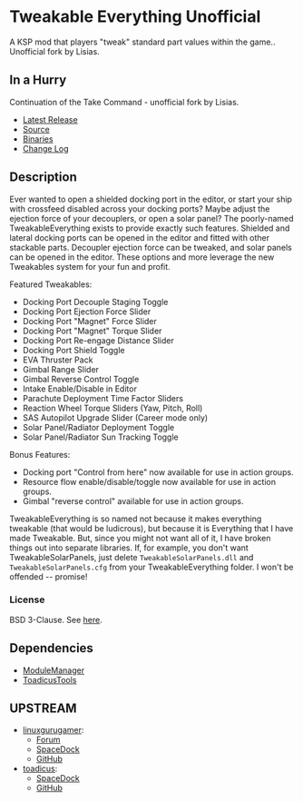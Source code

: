# Tweakable Everything Unofficial

A KSP mod that players "tweak" standard part values within the game.. Unofficial fork by Lisias.


## In a Hurry

Continuation of the Take Command - unofficial fork by Lisias.

* [Latest Release](https://github.com/net-lisias-kspu/TweakableEverything/releases)
* [Source](https://github.com/net-lisias-kspu/TweakableEverything)
* [Binaries](https://github.com/net-lisias-kspu/TweakableEverything/tree/Archive)
* [Change Log](./CHANGE_LOG.md)


## Description

Ever wanted to open a shielded docking port in the editor, or start your ship with crossfeed disabled across your docking ports? Maybe adjust the ejection force of your decouplers, or open a solar panel? The poorly-named TweakableEverything exists to provide exactly such features. Shielded and lateral docking ports can be opened in the editor and fitted with other stackable parts. Decoupler ejection force can be tweaked, and solar panels can be opened in the editor. These options and more leverage the new Tweakables system for your fun and profit.

Featured Tweakables:

* Docking Port Decouple Staging Toggle
* Docking Port Ejection Force Slider
* Docking Port "Magnet" Force Slider
* Docking Port "Magnet" Torque Slider
* Docking Port Re-engage Distance Slider
* Docking﻿ Port Shield Toggle
* EVA Thruster Pack
* Gimbal Range Slider
* Gimbal Reverse Control Toggle
* Intake Enable/Disable in Editor
* Parachute Deployment Time Factor Sliders
* Reaction Wheel Torque Sliders (Yaw, Pitch, Roll)
* SAS Autopilot Upgrade Slider (Career mode only)
* Solar Panel/Radiator Deployment Toggle
* Solar Panel/Radiator Sun Tracking Toggle

Bonus Features:

* Docking port "Control from here" now available for use in action groups.
*  Resource flow enable/disable/toggle now available for use in action groups.
* Gimbal "reverse control" available for use in action groups.
 
TweakableEverything is so named not because it makes everything tweakable (that would be ludicrous), but because it is Everything that I have made Tweakable. But, since you might not want all of it, I have broken things out into separate libraries. If, for example, you don't want TweakableSolarPanels, just delete `TweakableSolarPanels.dll` and `TweakableSolarPanels.cfg` from your TweakableEverything folder. I won't be offended -- promise!

### License

BSD 3-Clause. See [here](./LICENSE).


## Dependencies

* [ModuleManager](https://github.com/sarbian/ModuleManager)
* [ToadicusTools](https://github.com/net-lisias-kspu/ToadicusTools)


## UPSTREAM

* [linuxgurugamer](https://forum.kerbalspaceprogram.com/index.php?/profile/129964-linuxgurugamer/):
	+ [Forum](https://forum.kerbalspaceprogram.com/index.php?/topic/154841-141-tweakable-everything-continued-replacement/&)
	+ [SpaceDock](http://spacedock.info/mod/1059/TweakableEverythingContinued)
	+ [GitHub](https://github.com/linuxgurugamer/TweakableEverything)
* [toadicus](https://forum.kerbalspaceprogram.com/index.php?/profile/67745-toadicus/):
	+ [SpaceDock](https://spacedock.info/mod/287/TweakableEverything)
	+ [GitHub](https://github.com/toadicus/TweakableEverything)
